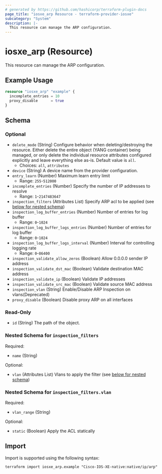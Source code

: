 ```yaml
---
# generated by https://github.com/hashicorp/terraform-plugin-docs
page_title: "iosxe_arp Resource - terraform-provider-iosxe"
subcategory: "System"
description: |-
  This resource can manage the ARP configuration.
---
```


# iosxe_arp (Resource)

This resource can manage the ARP configuration.

## Example Usage

```terraform
resource "iosxe_arp" "example" {
  incomplete_entries = 10
  proxy_disable      = true
}
```

<!-- schema generated by tfplugindocs -->
## Schema

### Optional

- `delete_mode` (String) Configure behavior when deleting/destroying the resource. Either delete the entire object (YANG container) being managed, or only delete the individual resource attributes configured explicitly and leave everything else as-is. Default value is `all`.
  - Choices: `all`, `attributes`
- `device` (String) A device name from the provider configuration.
- `entry_learn` (Number) Maximum learn entry limit
  - Range: `255`-`512000`
- `incomplete_entries` (Number) Specify the number of IP addresses to resolve
  - Range: `1`-`2147483647`
- `inspection_filters` (Attributes List) Specify ARP acl to be applied (see [below for nested schema](#nestedatt--inspection_filters))
- `inspection_log_buffer_entries` (Number) Number of entries for log buffer
  - Range: `0`-`1024`
- `inspection_log_buffer_logs_entries` (Number) Number of entries for log buffer
  - Range: `0`-`1024`
- `inspection_log_buffer_logs_interval` (Number) Interval for controlling logging rate
  - Range: `0`-`86400`
- `inspection_validate_allow_zeros` (Boolean) Allow 0.0.0.0 sender IP address
- `inspection_validate_dst_mac` (Boolean) Validate destination MAC address
- `inspection_validate_ip` (Boolean) Validate IP addresses
- `inspection_validate_src_mac` (Boolean) Validate source MAC address
- `inspection_vlan` (String) Enable/Disable ARP Inspection on vlans(Deprecated)
- `proxy_disable` (Boolean) Disable proxy ARP on all interfaces

### Read-Only

- `id` (String) The path of the object.

<a id="nestedatt--inspection_filters"></a>
### Nested Schema for `inspection_filters`

Required:

- `name` (String)

Optional:

- `vlan` (Attributes List) Vlans to apply the filter (see [below for nested schema](#nestedatt--inspection_filters--vlan))

<a id="nestedatt--inspection_filters--vlan"></a>
### Nested Schema for `inspection_filters.vlan`

Required:

- `vlan_range` (String)

Optional:

- `static` (Boolean) Apply the ACL statically

## Import

Import is supported using the following syntax:

```shell
terraform import iosxe_arp.example "Cisco-IOS-XE-native:native/ip/arp"
```
